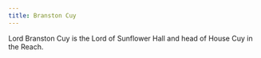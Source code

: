 ```yaml
---
title: Branston Cuy
---
```


Lord Branston Cuy is the Lord of Sunflower Hall and head of House Cuy in the Reach.


